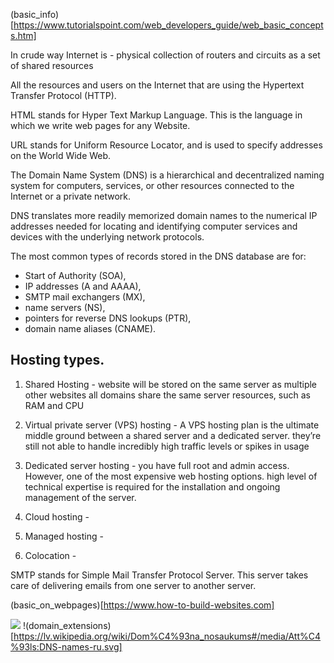 
(basic_info)[https://www.tutorialspoint.com/web_developers_guide/web_basic_concepts.htm]


In crude way Internet is - physical collection of routers and circuits as a set of shared resources

All the resources and users on the Internet that are using the Hypertext Transfer Protocol (HTTP).

HTML stands for Hyper Text Markup Language. This is the language in which we write web pages for any Website.

URL stands for Uniform Resource Locator, and is used to specify addresses on the World Wide Web.

The Domain Name System (DNS) is a hierarchical and decentralized naming system for computers, services,
or other resources connected to the Internet or a private network.

DNS translates more readily memorized domain names to the numerical IP addresses needed for locating and identifying
computer services and devices with the underlying network protocols.

The most common types of records stored in the DNS database are for:
 - Start of Authority (SOA),
 - IP addresses (A and AAAA),
 - SMTP mail exchangers (MX),
 - name servers (NS),
 - pointers for reverse DNS lookups (PTR), 
 - domain name aliases (CNAME).

## Hosting types.

1. Shared Hosting - website will be stored on the same server as multiple other websites
	            all domains share the same server resources, such as RAM and CPU
2. Virtual private server (VPS) hosting - A VPS hosting plan is the ultimate middle ground between a shared server
					  and a dedicated server. they’re still not able to handle incredibly high
					  traffic levels or spikes in usage
3. Dedicated server hosting - you have full root and admin access. However, one of the most expensive web hosting
		              options. high level of technical expertise is required for the installation and ongoing
			      management of the server.
4. Cloud hosting - 

5. Managed hosting - 

6. Colocation - 

SMTP stands for Simple Mail Transfer Protocol Server.
This server takes care of delivering emails from one server to another server.

(basic_on_webpages)[https://www.how-to-build-websites.com]

![](https://www.google.com/search?q=web+concepts&client=firefox-b-d&sxsrf=ALeKk00jbNYWKn5maxDQ0m836hBJ-HhTbg:1594639648398&tbm=isch&source=iu&ictx=1&fir=ys2vSvEvk5EGOM%252CImPRTuEZh9qU7M%252C_&vet=1&usg=AI4_-kSWakq--kPQZ6EyU_Y2U6rlBZAPJQ&sa=X&ved=2ahUKEwjm-aXOj8rqAhU7i8MKHQ1hBbIQ9QEwDHoECAUQHQ&biw=1366&bih=626#imgrc=ys2vSvEvk5EGOM)
!(domain_extensions)[https://lv.wikipedia.org/wiki/Dom%C4%93na_nosaukums#/media/Att%C4%93ls:DNS-names-ru.svg]

